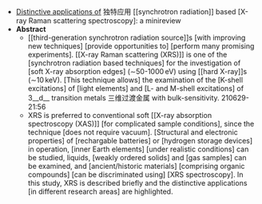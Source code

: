 - [Distinctive applications of](https://www.tandfonline.com/doi/pdf/10.1080/10739149.2020.1864742) 独特应用 [[synchrotron radiation]] based [X-ray Raman scattering spectroscopy]: a minireview
- **Abstract**
    - [[third-generation synchrotron radiation source]]s [with improving new techniques] [provide opportunities to] [perform many promising experiments]. [[X-ray Raman scattering (XRS)]] is one of the [synchrotron radiation based techniques] for the investigation of [soft X-ray absorption edges] (∼50-1000 eV) using [[hard X-ray]]s (∼10 keV). [This technique allows] the examination of the [K-shell excitations] of [light elements] and [L- and M-shell excitations] of 3__d__ transition metals 三维过渡金属 with bulk-sensitivity. 
210629-21:56
    - XRS is preferred to conventional soft [[X-ray absorption spectroscopy (XAS)]] [for complicated sample conditions], since the technique [does not require vacuum]. [Structural and electronic properties] of [rechargable batteries] or [hydrogen storage devices] in operation, [inner Earth elements] [under realistic conditions] can be studied, liquids, [weakly ordered solids] and [gas samples] can be examined, and [ancient/historic materials] [comprising organic compounds] [can be discriminated using] [XRS spectroscopy]. In this study, XRS is described briefly and the distinctive applications [in different research areas] are highlighted.
